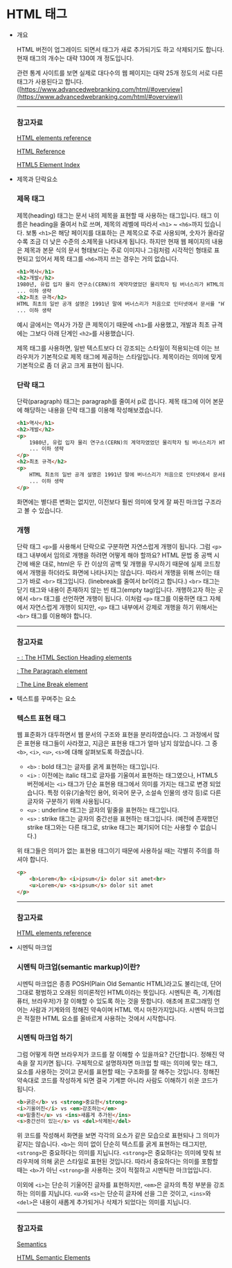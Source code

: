 # HTML 태그

- 개요

    HTML 버전이 업그레이드 되면서 태그가 새로 추가되기도 하고 삭제되기도 합니다.
    현재 태그의 개수는 대략 130여 개 정도입니다.

    관련 통계 사이트를 보면 실제로 대다수의 웹 페이지는 대략 25개 정도의 서로 다른 태그가 사용된다고 합니다.
    ([https://www.advancedwebranking.com/html/#overview](https://www.advancedwebranking.com/html/#overview))

    ---

    ### 참고자료

    [HTML elements reference](https://developer.mozilla.org/en-US/docs/Web/HTML/Element)

    [HTML Reference](https://www.w3schools.com/tags/default.asp)

    [HTML5 Element Index](http://html5doctor.com/element-index/)

- 제목과 단락요소

    ### 제목 태그

    제목(heading) 태그는 문서 내의 제목을 표현할 때 사용하는 태그입니다.
    태그 이름은 heading을 줄여서 h로 쓰며, 제목의 레벨에 따라서 `<h1>` ~ `<h6>`까지 있습니다.
    보통 `<h1>`은 해당 페이지를 대표하는 큰 제목으로 주로 사용되며, 숫자가 올라갈수록 조금 더 낮은 수준의 소제목을 나타내게 됩니다.
    하지만 현재 웹 페이지의 내용은 제목과 본문 식의 문서 형태보다는 주로 이미지나 그림처럼 시각적인 형태로 표현되고 있어서 제목 태그를 `<h6>`까지 쓰는 경우는 거의 없습니다.

    ```html
    <h1>역사</h1>
    <h2>개발</h2>
    1980년, 유럽 입자 물리 연구소(CERN)의 계약자였었던 물리학자 팀 버너스리가 HTML의 원형인 인콰이어를 제안하였다.
    ... 이하 생략
    <h2>최초 규격</h2>
    HTML 최초의 일반 공개 설명은 1991년 말에 버너스리가 처음으로 인터넷에서 문서를 "HTML 태그"(HTML tag)로 부르면서 시작되었다.
    ... 이하 생략
    ```

    예시 글에서는 역사가 가장 큰 제목이기 때문에 `<h1>`를 사용했고, 개발과 최초 규격에는 그보다 아래 단계인 `<h2>`를 사용했습니다.

    제목 태그를 사용하면, 일반 텍스트보다 더 강조되는 스타일이 적용되는데 이는 브라우저가 기본적으로 제목 태그에 제공하는 스타일입니다.
    제목이라는 의미에 맞게 기본적으로 좀 더 굵고 크게 표현이 됩니다.

    ### 단락 태그

    단락(paragraph) 태그는 paragraph를 줄여서 p로 씁니다.
    제목 태그에 이어 본문에 해당하는 내용을 단락 태그를 이용해 작성해보겠습니다.

    ```html
    <h1>역사</h1>
    <h2>개발</h2>
    <p>
    	1980년, 유럽 입자 물리 연구소(CERN)의 계약자였었던 물리학자 팀 버너스리가 HTML의 원형인 인콰이어를 제안하였다.
    	... 이하 생략
    </p>
    <h2>최초 규격</h2>
    <p>
    	HTML 최초의 일반 공개 설명은 1991년 말에 버너스리가 처음으로 인터넷에서 문서를 "HTML 태그"(HTML tag)로 부르면서 시작되었다.
    	... 이하 생략
    </p>
    ```

    화면에는 별다른 변화는 없지만, 이전보다 훨씬 의미에 맞게 잘 짜진 마크업 구조라고 볼 수 있습니다.

    ### 개행

    단락 태그 `<p>`를 사용해서 단락으로 구분하면 자연스럽게 개행이 됩니다.
    그럼 `<p>` 태그 내부에서 임의로 개행을 하려면 어떻게 해야 할까요?
    HTML 문법 중 공백 시간에 배운 대로, html은 두 칸 이상의 공백 및 개행을 무시하기 때문에 실제 코드창에서 개행을 하더라도 화면에 나타나지는 않습니다.
    따라서 개행을 위해 쓰이는 태그가 바로 `<br>` 태그입니다. (linebreak를 줄여서 br이라고 합니다.)
    `<br>` 태그는 닫기 태그와 내용이 존재하지 않는 빈 태그(empty tag)입니다.
    개행하고자 하는 곳에서 `<br>` 태그를 선언하면 개행이 됩니다.
    이처럼 `<p>` 태그를 이용하면 태그 자체에서 자연스럽게 개행이 되지만, `<p>` 태그 내부에서 강제로 개행을 하기 위해서는 `<br>` 태그를 이용해야 합니다.

    ---

    ### 참고자료

    [- : The HTML Section Heading elements](https://developer.mozilla.org/en-US/docs/Web/HTML/Element/Heading_Elements)

    [: The Paragraph element](https://developer.mozilla.org/en-US/docs/Web/HTML/Element/p)

    [: The Line Break element](https://developer.mozilla.org/en-US/docs/Web/HTML/Element/br)

- 텍스트를 꾸며주는 요소

    ### 텍스트 표현 태그

    웹 표준화가 대두하면서 웹 문서의 구조와 표현을 분리하였습니다.
    그 과정에서 많은 표현용 태그들이 사라졌고, 지금은 표현용 태그가 얼마 남지 않았습니다.
    그 중 `<b>`, `<i>`, `<u>`, `<s>`에 대해 살펴보도록 하겠습니다.

    - `<b>` : bold 태그는 글자를 굵게 표현하는 태그입니다.
    - `<i>` : 이전에는 italic 태그로 글자를 기울여서 표현하는 태그였으나,
    HTML5 버전에서는 `<i>` 태그가 단순 표현용 태그에서 의미를 가지는 태그로 변경 되었습니다. 특정 이유(기술적인 용어, 외국어 문구, 소설속 인물의 생각 등)로 다른 글자와 구분하기 위해 사용됩니다.
    - `<u>` : underline 태그는 글자의 밑줄을 표현하는 태그입니다.
    - `<s>` : strike 태그는 글자의 중간선을 표현하는 태그입니다. (예전에 존재했던 strike 태그와는 다른 태그로, strike 태그는 폐기되어 더는 사용할 수 없습니다.)

    위 태그들은 의미가 없는 표현용 태그이기 때문에 사용하실 때는 각별히 주의를 하셔야 합니다.

    ```html
    <p>
    	<b>Lorem</b> <i>ipsum</i> dolor sit amet<br>
    	<u>Lorem</u> <s>ipsum</s> dolor sit amet
    </p>
    ```

    ---

    ### 참고자료

    [HTML elements reference](https://developer.mozilla.org/en-US/docs/Web/HTML/Element#Inline_text_semantics)

- 시멘틱 마크업

    ### 시멘틱 마크업(semantic markup)이란?

    시멘틱 마크업은 종종 POSH(Plain Old Semantic HTML)라고도 불리는데, 단어 그대로 평범하고 오래된 의미론적인 HTML이라는 뜻입니다.
    시멘틱은 즉, 기계(컴퓨터, 브라우저)가 잘 이해할 수 있도록 하는 것을 뜻합니다.
    애초에 프로그래밍 언어는 사람과 기계와의 정해진 약속이며 HTML 역시 마찬가지입니다.
    시멘틱 마크업은 적절한 HTML 요소를 올바르게 사용하는 것에서 시작합니다.

    ### 시멘틱 마크업 하기

    그럼 어떻게 하면 브라우저가 코드를 잘 이해할 수 있을까요?
    간단합니다. 정해진 약속을 잘 지키면 됩니다.
    구체적으로 설명하자면 마크업 할 때는 의미에 맞는 태그, 요소를 사용하는 것이고
    문서를 표현할 때는 구조화를 잘 해주는 것입니다.
    정해진 약속대로 코드를 작성하게 되면 결국 기계뿐 아니라 사람도 이해하기 쉬운 코드가 됩니다.

    ```html
    <b>굵은</b> vs <strong>중요한</strong>
    <i>기울어진</i> vs <em>강조하는</em>
    <u>밑줄친</u> vs <ins>새롭게 추가된</ins>
    <s>중간선이 있는</s> vs <del>삭제된</del>
    ```

    위 코드를 작성해서 화면을 보면 각각의 요소가 같은 모습으로 표현되나 그 의미가 같지는 않습니다.
    `<b>`는 의미 없이 단순히 텍스트를 굵게 표현하는 태그지만, `<strong>`은 중요하다는 의미를 지닙니다.
    `<strong>`은 중요하다는 의미에 맞춰 브라우저에 의해 굵은 스타일로 표현된 것입니다.
    따라서 중요하다는 의미를 포함할 때는 `<b>`가 아닌 `<strong>`을 사용하는 것이 적절하고 시멘틱한 마크업입니다.

    이외에 `<i>`는 단순히 기울어진 글자를 표현하지만, `<em>`은 글자의 특정 부분을 강조하는 의미를 지닙니다.
    `<u>`와 `<s>`는 단순히 글자에 선을 그은 것이고, `<ins>`와 `<del>`은 내용이 새롭게 추가되거나 삭제가 되었다는 의미를 지닙니다.

    ---

    ### 참고자료

    [Semantics](https://developer.mozilla.org/ko/docs/Glossary/Semantics)

    [HTML Semantic Elements](https://www.w3schools.com/htmL/html5_semantic_elements.asp)
